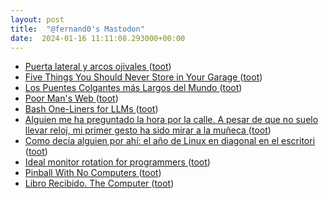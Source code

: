```yaml
---
layout: post
title:  "@fernand0's Mastodon"
date:  2024-01-16 11:11:08.293000+00:00
---
```

*  [Puerta lateral y arcos ojivales ](https://www.flickr.com/photos/fernand0/53457521535) ([toot](https://mastodon.social/@fernand0/111765321698021167))
*  [Five Things You Should Never Store in Your Garage ](https://lifehacker.com/home/never-store-these-things-in-your-garag) ([toot](https://mastodon.social/@fernand0/111765293219294924))
*  [Los Puentes Colgantes más Largos del Mundo ](https://elchesemueve.com/los-puentes-colgantes-mas-largos-del-mund) ([toot](https://mastodon.social/@fernand0/111765238587831854))
*  [Poor Man's Web ](https://zserge.com/posts/small-web) ([toot](https://mastodon.social/@fernand0/111765189902246119))
*  [Bash One-Liners for LLMs ](https://justine.lol/oneliners) ([toot](https://mastodon.social/@fernand0/111764987923324714))
*  [Alguien me ha preguntado la hora por la calle. A pesar de que no suelo llevar reloj, mi primer gesto ha sido mirar a la muñeca ](https://mastodon.social/@fernand0/111764905035318377) ([toot](https://mastodon.social/@fernand0/111764905035318377))
*  [Como decía alguien por ahí: el año de Linux en diagonal en el escritori ](https://mastodon.social/@fernand0/111764895565910293) ([toot](https://mastodon.social/@fernand0/111764895565910293))
*  [Ideal monitor rotation for programmers ](https://sprocketfox.io/xssfox/2021/12/02/xrandr) ([toot](https://mastodon.social/@fernand0/111764889429033862))
*  [Pinball With No Computers ](https://hackaday.com/2024/01/03/pinball-with-no-computers) ([toot](https://mastodon.social/@fernand0/111763357051027697))
*  [Libro Recibido. The Computer ](https://fotografiasenmovimiento.wordpress.com/2024/01/15/libro-recibido-the-computer) ([toot](https://mastodon.social/@fernand0/111763301303418940))
